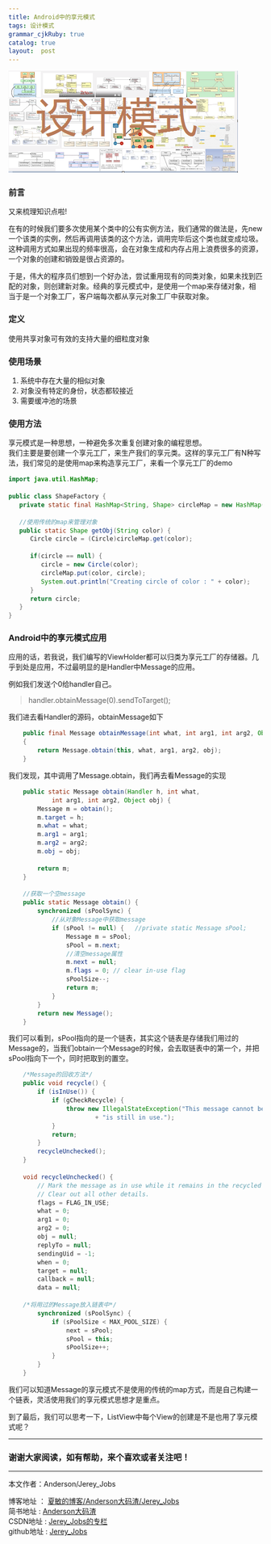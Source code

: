```yaml
---
title: Android中的享元模式
tags: 设计模式
grammar_cjkRuby: true
catalog: true
layout:  post
---
```


![设计模式](/img/always/design_patterns.png)

### 前言

又来梳理知识点啦!

在有的时候我们要多次使用某个类中的公有实例方法，我们通常的做法是，先new一个该类的实例，然后再调用该类的这个方法，调用完毕后这个类也就变成垃圾。这种调用方式如果出现的频率很高，会在对象生成和内存占用上浪费很多的资源，一个对象的创建和销毁是很占资源的。

于是，伟大的程序员们想到一个好办法，尝试重用现有的同类对象，如果未找到匹配的对象，则创建新对象。经典的享元模式中，是使用一个map来存储对象，相当于是一个对象工厂，客户端每次都从享元对象工厂中获取对象。

### 定义

使用共享对象可有效的支持大量的细粒度对象

### 使用场景

1. 系统中存在大量的相似对象<br>
2. 对象没有特定的身份，状态都较接近<br>
3. 需要缓冲池的场景

### 使用方法

享元模式是一种思想，一种避免多次重复创建对象的编程思想。<br>
我们主要是要创建一个享元工厂，来生产我们的享元类。这样的享元工厂有N种写法，我们常见的是使用map来构造享元工厂，来看一个享元工厂的demo

``` java
import java.util.HashMap;

public class ShapeFactory {
   private static final HashMap<String, Shape> circleMap = new HashMap();

   //使用传统的map来管理对象
   public static Shape getObj(String color) {
      Circle circle = (Circle)circleMap.get(color);

      if(circle == null) {
         circle = new Circle(color);
         circleMap.put(color, circle);
         System.out.println("Creating circle of color : " + color);
      }
      return circle;
   }
}
```

### Android中的享元模式应用

应用的话，若我说，我们编写的ViewHolder都可以归类为享元工厂的存储器。几乎到处是应用，不过最明显的是Handler中Message的应用。

例如我们发送个0给handler自己。

>  handler.obtainMessage(0).sendToTarget();

我们进去看Handler的源码，obtainMessage如下<br>

``` java
    public final Message obtainMessage(int what, int arg1, int arg2, Object obj)
    {
        return Message.obtain(this, what, arg1, arg2, obj);
    }

```

我们发现，其中调用了Message.obtain，我们再去看Message的实现

``` java
    public static Message obtain(Handler h, int what,
            int arg1, int arg2, Object obj) {
        Message m = obtain();
        m.target = h;
        m.what = what;
        m.arg1 = arg1;
        m.arg2 = arg2;
        m.obj = obj;

        return m;
    }

    //获取一个空message
    public static Message obtain() {
        synchronized (sPoolSync) {
            //从对象Message中获取message
            if (sPool != null) {   //private static Message sPool;
                Message m = sPool;
                sPool = m.next;
                //清空message属性
                m.next = null;
                m.flags = 0; // clear in-use flag
                sPoolSize--;
                return m;
            }
        }
        return new Message();
    }
```

我们可以看到，sPool指向的是一个链表，其实这个链表是存储我们用过的Message的，当我们obtain一个Message的时候，会去取链表中的第一个，并把sPool指向下一个，同时把取到的置空。

``` java
    /*Message的回收方法*/
    public void recycle() {
        if (isInUse()) {
            if (gCheckRecycle) {
                throw new IllegalStateException("This message cannot be recycled because it "
                        + "is still in use.");
            }
            return;
        }
        recycleUnchecked();
    }

    void recycleUnchecked() {
        // Mark the message as in use while it remains in the recycled object pool.
        // Clear out all other details.
        flags = FLAG_IN_USE;
        what = 0;
        arg1 = 0;
        arg2 = 0;
        obj = null;
        replyTo = null;
        sendingUid = -1;
        when = 0;
        target = null;
        callback = null;
        data = null;

	/*将用过的Message放入链表中*/
        synchronized (sPoolSync) {
            if (sPoolSize < MAX_POOL_SIZE) {
                next = sPool;
                sPool = this;
                sPoolSize++;
            }
        }
    }

```

我们可以知道Message的享元模式不是使用的传统的map方式，而是自己构建一个链表，灵活使用我们的享元模式思想才是重点。

到了最后，我们可以思考一下，ListView中每个View的创建是不是也用了享元模式呢？

 ----------
### 谢谢大家阅读，如有帮助，来个喜欢或者关注吧！

 ----------
 本文作者：Anderson/Jerey_Jobs

 博客地址   ： [夏敏的博客/Anderson大码渣/Jerey_Jobs][1] <br>
 简书地址   :  [Anderson大码渣][2] <br>
 CSDN地址   :  [Jerey_Jobs的专栏][3] <br>
 github地址 :  [Jerey_Jobs][4]



  [1]: http://jerey.cn/
  [2]: http://www.jianshu.com/users/016a5ba708a0/latest_articles
  [3]: http://blog.csdn.net/jerey_jobs
  [4]: https://github.com/Jerey-Jobs
